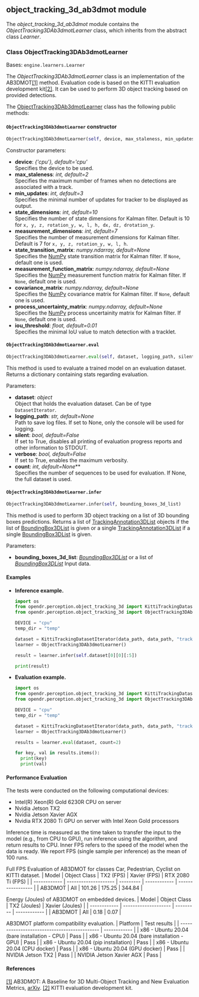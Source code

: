 ## object_tracking_3d_ab3dmot module

The *object_tracking_3d_ab3dmot* module contains the *ObjectTracking3DAb3dmotLearner* class, which inherits from the abstract class *Learner*.

### Class ObjectTracking3DAb3dmotLearner
Bases: `engine.learners.Learner`

The *ObjectTracking3DAb3dmotLearner* class is an implementation of the AB3DMOT[[1]](#object-tracking-3d-1) method.
Evaluation code is based on the KITTI evaluation development kit[[2]](#object-tracking-3d-2).
It can be used to perform 3D object tracking based on provided detections.

The [ObjectTracking3DAb3dmotLearner](/src/opendr/perception/object_tracking_3d/ab3dmot/object_tracking_3d_ab3dmot_learner.py) class has the following public methods:

#### `ObjectTracking3DAb3dmotLearner` constructor
```python
ObjectTracking3DAb3dmotLearner(self, device, max_staleness, min_updates, state_dimensions, measurment_dimensions, state_transition_matrix, measurement_function_matrix, covariance_matrix, process_uncertainty_matrix, iou_threshold)
```

Constructor parameters:

- **device**: *{'cpu'}, default='cpu'*\
  Specifies the device to be used.
- **max_staleness**: *int, default=2*\
  Specifies the maximum number of frames when no detections are associated with a track.
- **min_updates**: *int, default=3*\
  Specifies the minimal number of updates for tracker to be displayed as output.
- **state_dimensions**: *int, default=10*\
  Specifies the number of state dimensions for Kalman filter. Default is 10 for `x, y, z, rotation_y, w, l, h, dx, dz, drotation_y`.
- **measurement_dimensions**: *int, default=7*\
  Specifies the number of measurement dimensions for Kalman filter. Default is 7 for `x, y, z, rotation_y, w, l, h`.
- **state_transition_matrix**: *numpy.ndarray, default=None*\
  Specifies the [NumPy](https://numpy.org) state transition matrix for Kalman filter. If `None`, default one is used.
- **measurement_function_matrix**: *numpy.ndarray, default=None*\
  Specifies the [NumPy](https://numpy.org) measurement function matrix for Kalman filter. If `None`, default one is used.
- **covariance_matrix**: *numpy.ndarray, default=None*\
  Specifies the [NumPy](https://numpy.org) covariance matrix for Kalman filter. If `None`, default one is used.
- **process_uncertainty_matrix**: *numpy.ndarray, default=None*\
  Specifies the [NumPy](https://numpy.org) process uncertainity matrix for Kalman filter. If `None`, default one is used.
- **iou_threshold**: *float, default=0.01*\
  Specifies the minimal IoU value to match detection with a tracklet.


#### `ObjectTracking3DAb3dmotLearner.eval`
```python
ObjectTracking3DAb3dmotLearner.eval(self, dataset, logging_path, silent, verbose, count)
```

This method is used to evaluate a trained model on an evaluation dataset.
Returns a dictionary containing stats regarding evaluation.

Parameters:

- **dataset**: *object*\
  Object that holds the evaluation dataset.
  Can be of type `DatasetIterator`.
- **logging_path**: *str, default=None*\
  Path to save log files. If set to None, only the console will be used for logging.
- **silent**: *bool, default=False*\
  If set to True, disables all printing of evaluation progress reports and other information to STDOUT.
- **verbose**: *bool, default=False*\
  If set to True, enables the maximum verbosity.
- **count**: *int, default=None***\
  Specifies the number of sequences to be used for evaluation. If None, the full dataset is used.


#### `ObjectTracking3DAb3dmotLearner.infer`
```python
ObjectTracking3DAb3dmotLearner.infer(self, bounding_boxes_3d_list)
```

This method is used to perform 3D object tracking on a list of 3D bounding boxes predictions.
Returns a list of [TrackingAnnotation3DList](/src/opendr/engine/target.py#L873) objects if the list of [BoundingBox3DList](/src/opendr/engine/target.py#L979) is given or a single [TrackingAnnotation3DList](/src/opendr/engine/target.py#L873) if a single [BoundingBox3DList](/src/opendr/engine/target.py#L979) is given.

Parameters:
- **bounding_boxes_3d_list**: *[BoundingBox3DList](/src/opendr/engine/target.py#L979)* or a list of *[BoundingBox3DList](/src/opendr/engine/target.py#L979)*
  Input data.


#### Examples

* **Inference example.**
  ```python
  import os
  from opendr.perception.object_tracking_3d import KittiTrackingDatasetIterator
  from opendr.perception.object_tracking_3d import ObjectTracking3DAb3dmotLearner

  DEVICE = "cpu"
  temp_dir = "temp"

  dataset = KittiTrackingDatasetIterator(data_path, data_path, "tracking")
  learner = ObjectTracking3DAb3dmotLearner()

  result = learner.infer(self.dataset[0][0][:5])

  print(result)

  ```

* **Evaluation example.**
  ```python
  import os
  from opendr.perception.object_tracking_3d import KittiTrackingDatasetIterator
  from opendr.perception.object_tracking_3d import ObjectTracking3DAb3dmotLearner

  DEVICE = "cpu"
  temp_dir = "temp"

  dataset = KittiTrackingDatasetIterator(data_path, data_path, "tracking")
  learner = ObjectTracking3DAb3dmotLearner()

  results = learner.eval(dataset, count=2)

  for key, val in results.items():
    print(key)
    print(val)

  ```

#### Performance Evaluation

The tests were conducted on the following computational devices:
- Intel(R) Xeon(R) Gold 6230R CPU on server
- Nvidia Jetson TX2
- Nvidia Jetson Xavier AGX
- Nvidia RTX 2080 Ti GPU on server with Intel Xeon Gold processors

Inference time is measured as the time taken to transfer the input to the model (e.g., from CPU to GPU), run inference using the algorithm, and return results to CPU.
Inner FPS refers to the speed of the model when the data is ready.
We report FPS (single sample per inference) as the mean of 100 runs.

Full FPS Evaluation of AB3DMOT for classes Car, Pedestrian, Cyclist on KITTI dataset.
| Model        | Object Class         | TX2 (FPS) | Xavier (FPS) | RTX 2080 Ti (FPS) |
| ------------ | -------------------- | --------- | ------------ | ----------------- |
| AB3DMOT      | All                  | 101.26    | 175.25       | 344.84            |

Energy (Joules) of AB3DMOT on embedded devices. 
| Model        | Object Class         | TX2 (Joules) | Xavier (Joules) |
| ------------ | -------------------- | --------- | ------------ |
| AB3DMOT      | All                  | 0.18      | 0.07         |

AB3DMOT platform compatibility evaluation.
| Platform                                     | Test results |
| -------------------------------------------- | ------------ |
| x86 - Ubuntu 20.04 (bare installation - CPU) | Pass         |
| x86 - Ubuntu 20.04 (bare installation - GPU) | Pass         |
| x86 - Ubuntu 20.04 (pip installation)        | Pass         |
| x86 - Ubuntu 20.04 (CPU docker)              | Pass         |
| x86 - Ubuntu 20.04 (GPU docker)              | Pass         |
| NVIDIA Jetson TX2                            | Pass         |
| NVIDIA Jetson Xavier AGX                     | Pass         |


#### References
<a name="#object-tracking-3d-1" href="https://arxiv.org/abs/2008.08063">[1]</a> AB3DMOT: A Baseline for 3D Multi-Object Tracking and New Evaluation Metrics,
[arXiv](https://arxiv.org/abs/2008.08063).
<a name="#object-tracking-3d-2" href="http://www.cvlibs.net/datasets/kitti/eval_tracking.php">[2]</a> KITTI evaluation development kit.
